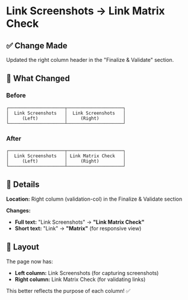 # Link Screenshots → Link Matrix Check

## ✅ Change Made

Updated the right column header in the "Finalize & Validate" section.

## 📝 What Changed

### Before
```
┌─────────────────────┬─────────────────────┐
│  Link Screenshots   │  Link Screenshots   │
│     (Left)          │     (Right)         │
└─────────────────────┴─────────────────────┘
```

### After
```
┌─────────────────────┬─────────────────────┐
│  Link Screenshots   │ Link Matrix Check   │
│     (Left)          │     (Right)         │
└─────────────────────┴─────────────────────┘
```

## 🎯 Details

**Location:** Right column (validation-col) in the Finalize & Validate section

**Changes:**
- **Full text:** "Link Screenshots" → **"Link Matrix Check"**
- **Short text:** "Link" → **"Matrix"** (for responsive view)

## 📐 Layout

The page now has:
- **Left column:** Link Screenshots (for capturing screenshots)
- **Right column:** Link Matrix Check (for validating links)

This better reflects the purpose of each column! ✅
